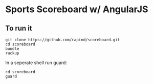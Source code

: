 # Sports Scoreboard w/ AngularJS

## To run it

```
git clone https://github.com/rapind/scoreboard.git
cd scoreboard
bundle
rackup
```

In a seperate shell run guard:
```
cd scoreboard
guard
```


